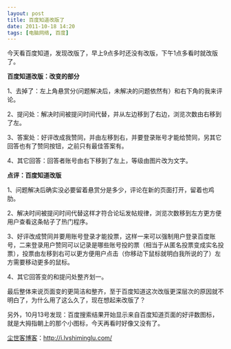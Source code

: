 ```yaml
---
layout: post
title: 百度知道改版了
date: 2011-10-18 14:20
tags: [电脑网络, 百度]
---
```

今天看百度知道，发现改版了，早上9点多时还没有改版，下午1点多看时就改版了。

<strong>百度知道改版：改变的部分</strong>

1、去掉了：左上角悬赏分(问题解决后，未解决的问题依然有）和右下角的我来评论。

2、提问处：解决时间被提问时间代替，并从左边移到了右边，浏览次数由右移到了左。

3、答案处：好评改成我赞同，并由左移到右，并要登录账号才能给赞同，另其它回答也有了赞同按钮，之前只有最佳答案有。

4、其它回答：回答者账号由右下移到了左上，等级由图片改为文字。

<strong>点评：百度知道改版</strong>

1、问题解决后确实没必要留着悬赏分是多少，评论在新的页面打开，留着也鸡肋。

2、解决时间被提问时间代替这样才符合论坛发帖规律，浏览次数移到左方更方便用户查看这条帖子了热门程序。

3、好评改成赞同并要用账号登录才能投票，这样一来可以强制用户登录百度账号，二来登录用户赞同可以记录是哪些账号投的票（相当于从匿名投票变成实名投票），投票由左移到右可以更方便用户点击（你移动下鼠标就明白我所说的了）左方需要移动更多的鼠标。

4、其它回答变的和提问处整齐划一。

最后整体来说页面变的更简洁和整齐，至于百度知道这次改版更深层次的原因就不明白了，为什么用了这么久了，现在想起来改版了？

另外，10月13号发现：百度搜索结果开始显示来自百度知道页面的好评数图标，就是大拇指朝上的那个小图标，今天再看时好像又没有了。

<a href="http://i.lvshiminglu.com/">尘世客博客</a>：<a href="http://i.lvshiminglu.com/">http://i.lvshiminglu.com/</a>

